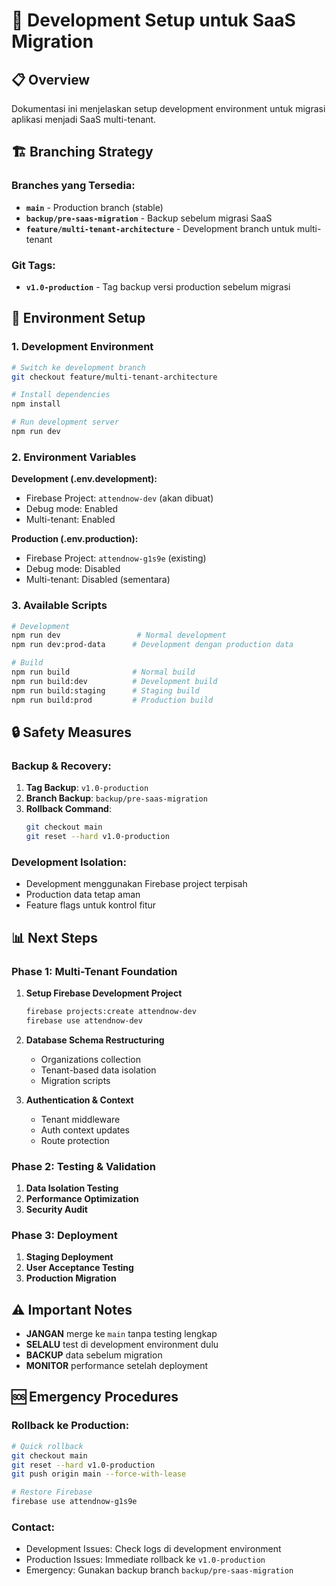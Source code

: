 # 🚀 Development Setup untuk SaaS Migration

## 📋 Overview

Dokumentasi ini menjelaskan setup development environment untuk migrasi aplikasi menjadi SaaS multi-tenant.

## 🏗️ Branching Strategy

### Branches yang Tersedia:

- **`main`** - Production branch (stable)
- **`backup/pre-saas-migration`** - Backup sebelum migrasi SaaS
- **`feature/multi-tenant-architecture`** - Development branch untuk multi-tenant

### Git Tags:

- **`v1.0-production`** - Tag backup versi production sebelum migrasi

## 🔧 Environment Setup

### 1. Development Environment

```bash
# Switch ke development branch
git checkout feature/multi-tenant-architecture

# Install dependencies
npm install

# Run development server
npm run dev
```

### 2. Environment Variables

**Development (.env.development):**
- Firebase Project: `attendnow-dev` (akan dibuat)
- Debug mode: Enabled
- Multi-tenant: Enabled

**Production (.env.production):**
- Firebase Project: `attendnow-g1s9e` (existing)
- Debug mode: Disabled
- Multi-tenant: Disabled (sementara)

### 3. Available Scripts

```bash
# Development
npm run dev                 # Normal development
npm run dev:prod-data      # Development dengan production data

# Build
npm run build              # Normal build
npm run build:dev          # Development build
npm run build:staging      # Staging build
npm run build:prod         # Production build
```

## 🔒 Safety Measures

### Backup & Recovery:

1. **Tag Backup**: `v1.0-production`
2. **Branch Backup**: `backup/pre-saas-migration`
3. **Rollback Command**:
   ```bash
   git checkout main
   git reset --hard v1.0-production
   ```

### Development Isolation:

- Development menggunakan Firebase project terpisah
- Production data tetap aman
- Feature flags untuk kontrol fitur

## 📊 Next Steps

### Phase 1: Multi-Tenant Foundation

1. **Setup Firebase Development Project**
   ```bash
   firebase projects:create attendnow-dev
   firebase use attendnow-dev
   ```

2. **Database Schema Restructuring**
   - Organizations collection
   - Tenant-based data isolation
   - Migration scripts

3. **Authentication & Context**
   - Tenant middleware
   - Auth context updates
   - Route protection

### Phase 2: Testing & Validation

1. **Data Isolation Testing**
2. **Performance Optimization**
3. **Security Audit**

### Phase 3: Deployment

1. **Staging Deployment**
2. **User Acceptance Testing**
3. **Production Migration**

## ⚠️ Important Notes

- **JANGAN** merge ke `main` tanpa testing lengkap
- **SELALU** test di development environment dulu
- **BACKUP** data sebelum migration
- **MONITOR** performance setelah deployment

## 🆘 Emergency Procedures

### Rollback ke Production:

```bash
# Quick rollback
git checkout main
git reset --hard v1.0-production
git push origin main --force-with-lease

# Restore Firebase
firebase use attendnow-g1s9e
```

### Contact:

- Development Issues: Check logs di development environment
- Production Issues: Immediate rollback ke `v1.0-production`
- Emergency: Gunakan backup branch `backup/pre-saas-migration`